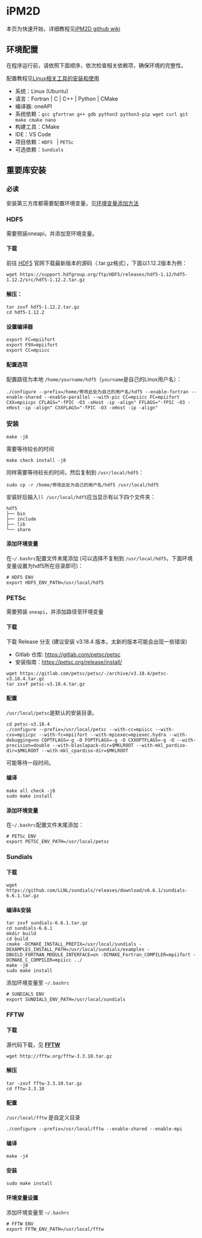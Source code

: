 # iPM2D

本页为快速开始，详细教程见[iPM2D github wiki](https://github.com/plasmasimulation/iPM2D/wiki)

## 环境配置

在程序运行前，请依照下面顺序，依次检查相关依赖项，确保环境的完整性。

配置教程见[Linux相关工具的安装和使用](https://github.com/plasmasimulation/Development-Guide/blob/main/Linux/Linux-Guide.md)

- 系统：Linux (Ubuntu)
- 语言：Fortran | C | C++ | Python | CMake
- 编译器: oneAPI
- 系统依赖：`gcc gfortran g++ gdb python3 python3-pip wget curl git make cmake nano`
- 构建工具：CMake
- IDE：VS Code
- 项目依赖：`HDF5 ` | `PETSc`
- 可选依赖：`Sundials`

## 重要库安装

### **必读**

安装第三方库都需要配置环境变量，见[环境变量添加方法](https://github.com/plasmasimulation/Development-Guide/blob/main/Packages/packages.md#%E7%8E%AF%E5%A2%83%E5%8F%98%E9%87%8F%E6%B7%BB%E5%8A%A0%E6%96%B9%E6%B3%95)

### HDF5

需要预装oneapi，并添加至环境变量。

#### 下载

前往 [HDF5](https://portal.hdfgroup.org/display/support/Downloads) 官网下载最新版本的源码（.tar.gz格式），下面以1.12.2版本为例：

```shell
wget https://support.hdfgroup.org/ftp/HDF5/releases/hdf5-1.12/hdf5-1.12.2/src/hdf5-1.12.2.tar.gz
```

#### 解压：
```shell
tar zxvf hdf5-1.12.2.tar.gz
cd hdf5-1.12.2
```

#### 设置编译器
```shell
export FC=mpiifort
export F9X=mpiifort
export CC=mpiicc
```

#### 配置选项

配置路径为本地 `/home/yourname/hdf5`（`yourname`是自己的Linux用户名）：

```Shell
./configure --prefix=/home/修改此处为自己的用户名/hdf5 --enable-fortran --enable-shared --enable-parallel --with-pic CC=mpiicc FC=mpiifort CXX=mpiicpc CFLAGS="-fPIC -O3 -xHost -ip -align" FFLAGS="-fPIC -O3 -xHost -ip -align" CXXFLAGS="-fPIC -O3 -xHost -ip -align"
```

### 安装
```shell
make -j8
```
需要等待较长的时间

```shell
make check install -j8
```
同样需要等待较长的时间，然后复制到 `/usr/local/hdf5`：

```shell
sudo cp -r /home/修改此处为自己的用户名/hdf5 /usr/local/hdf5
```

安装好后输入`ll /usr/local/hdf5`应当显示有以下四个文件夹：
```
hdf5
├── bin
├── include
├── lib
└── share
```

#### 添加环境变量

在```~/.bashrc```配置文件末尾添加 (可以选择不复制到 `/usr/local/hdf5`，下面环境变量设置为hdf5所在目录即可)：
```shell
# HDF5 ENV
export HDF5_ENV_PATH=/usr/local/hdf5
```

### PETSc

需要预装 `oneapi`，并添加路径至环境变量

#### 下载

下载 Release 分支 (建议安装 v3.18.4 版本，太新的版本可能会出现一些错误)
- Gitlab 仓库: https://gitlab.com/petsc/petsc
- 安装指南：https://petsc.org/release/install/

```shell
wget https://gitlab.com/petsc/petsc/-/archive/v3.18.4/petsc-v3.18.4.tar.gz
tar zxvf petsc-v3.18.4.tar.gz
```

#### 配置

`/usr/local/petsc`是默认的安装目录。
```shell
cd petsc-v3.18.4
./configure --prefix=/usr/local/petsc --with-cc=mpiicc --with-cxx=mpiicpc --with-fc=mpiifort --with-mpiexec=mpiexec.hydra --with-debugging=no COPTFLAGS=-g -O FOPTFLAGS=-g -O CXXOPTFLAGS=-g -O --with-precision=double --with-blaslapack-dir=$MKLROOT --with-mkl_pardiso-dir=$MKLROOT --with-mkl_cpardiso-dir=$MKLROOT
```
可能等待一段时间。

#### 编译

```shell
make all check -j8
sudo make install
```

#### 添加环境变量

在`~/.bashrc`配置文件末尾添加：
```shell
# PETSc ENV
export PETSC_ENV_PATH=/usr/local/petsc
```

### Sundials

#### 下载

```shell
wget https://github.com/LLNL/sundials/releases/download/v6.6.1/sundials-6.6.1.tar.gz
```

#### 编译&安装
```shell
tar zxvf sundials-6.6.1.tar.gz
cd sundials-6.6.1
mkdir build
cd build
cmake -DCMAKE_INSTALL_PREFIX=/usr/local/sundials -DEXAMPLES_INSTALL_PATH=/usr/local/sundials/examples -DBUILD_FORTRAN_MODULE_INTERFACE=on -DCMAKE_Fortran_COMPILER=mpiifort -DCMAKE_C_COMPILER=mpiicc ../
make -j8
sudo make install
```

添加环境变量至 `~/.bashrc`
```shell
# SUNDIALS ENV
export SUNDIALS_ENV_PATH=/usr/local/sundials
```


### FFTW

#### 下载

源代码下载，见 [**FFTW**](http://fftw.org/download.html)

```shell
wget http://fftw.org/fftw-3.3.10.tar.gz
```

#### 解压
```shell
tar -zxvf fftw-3.3.10.tar.gz
cd fftw-3.3.10
```

#### 配置

`/usr/local/fftw` 是自定义目录

```shell
./configure --prefix=/usr/local/fftw --enable-shared --enable-mpi
```

#### 编译

```shell
make -j4
```

#### 安装

```shell
sudo make install
```

#### 环境变量设置

添加环境变量至 `~/.bashrc`
```shell
# FFTW ENV
export FFTW_ENV_PATH=/usr/local/fftw
```
